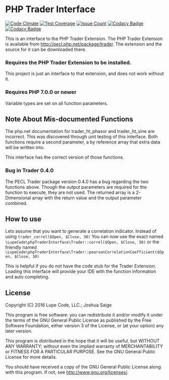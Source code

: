 # PHP Trader Interface

[![Code Climate](https://codeclimate.com/github/LupeCode/phpTraderInterface/badges/gpa.svg)](https://codeclimate.com/github/LupeCode/phpTraderInterface) [![Test Coverage](https://codeclimate.com/github/LupeCode/phpTraderInterface/badges/coverage.svg)](https://codeclimate.com/github/LupeCode/phpTraderInterface/coverage) [![Issue Count](https://codeclimate.com/github/LupeCode/phpTraderInterface/badges/issue_count.svg)](https://codeclimate.com/github/LupeCode/phpTraderInterface) [![Codacy Badge](https://api.codacy.com/project/badge/Grade/221a58d6d99943688ff68ca1141a1c86)](https://www.codacy.com/app/jbspublic/phpTraderInterface?utm_source=github.com&amp;utm_medium=referral&amp;utm_content=LupeCode/phpTraderInterface&amp;utm_campaign=Badge_Grade) [![Codacy Badge](https://api.codacy.com/project/badge/Coverage/221a58d6d99943688ff68ca1141a1c86)](https://www.codacy.com/app/jbspublic/phpTraderInterface?utm_source=github.com&amp;utm_medium=referral&amp;utm_content=LupeCode/phpTraderInterface&amp;utm_campaign=Badge_Coverage)

This is an interface to the PHP Trader Extension.
The PHP Trader Extension is available from <http://pecl.php.net/package/trader>.
The extension and the source for it can be downloaded there.

### Requires the PHP Trader Extension to be installed.

This project is just an interface to that extension, and does not work without it.

### Requires PHP 7.0.0 or newer

Variable types are set on all function parameters.

## Note About Mis-documented Functions

The php.net documentation for trader_ht_phasor and trader_ht_sine are incorrect.  This was discovered through unit testing of this interface.  Both functions require a second parameter, a by reference array that extra data will be written into.

This interface has the correct version of those functions.

### Bug in Trader 0.4.0

The PECL Trader package version 0.4.0 has a bug regarding the two functions above.  Though the output parameters are required for the function to execute, they are not used.  The returned array is a 2-Dimensional array with the return value and the output parameter combined. 

## How to use

Lets assume that you want to generate a correlation indicator.
Instead of using 
`trader_correl($Open, $Close, 30)`
You can now use the exact named
`\LupeCode\phpTraderInterface\Trader::correl($Open, $Close, 30)`
or the friendly named
`\LupeCode\phpTraderInterface\Trader::pearsonCorrelationCoefficient($Open, $Close, 30)`

This is helpful if you do not have the code stub for the Trader Extension.  Loading this interface will provide your IDE with the function information and auto completing.

## License
Copyright (C) 2016 Lupe Code, LLC.; Joshua Saige

This program is free software: you can redistribute it and/or modify it under the terms of the GNU General Public License as published by the Free Software Foundation, either version 3 of the License, or (at your option) any later version.

This program is distributed in the hope that it will be useful, but WITHOUT ANY WARRANTY; without even the implied warranty of MERCHANTABILITY or FITNESS FOR A PARTICULAR PURPOSE.  See the GNU General Public License for more details.

You should have received a copy of the GNU General Public License along with this program.  If not, see <http://www.gnu.org/licenses/>.
